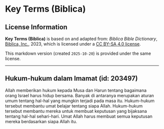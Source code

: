 # Key Terms (Biblica)

## License Information

**Key Terms (Biblica)** is based on and adapted from: _Biblica Bible Dictionary_, [Biblica, Inc.](https://www.biblica.com/), 2023, which is licensed under a [CC BY-SA 4.0 license](https://creativecommons.org/licenses/by-sa/4.0/legalcode.en).

This markdown version (created `2025-10-20`) is provided under the same license.



--------------------------------

## Hukum-hukum dalam Imamat (id: 203497)

Allah memberikan hukum kepada Musa dan Harun tentang bagaimana orang Israel harus hidup bersama. Banyak di antaranya merupakan aturan umum tentang hal\-hal yang mungkin terjadi pada masa itu. Hukum\-hukum tersebut membantu umat belajar tentang siapa Allah. Hukum\-hukum tersebut membantu mereka untuk membuat keputusan yang bijaksana tentang hal\-hal sehari\-hari. Umat Allah harus membuat semua keputusan mereka berdasarkan siapa Allah itu.


